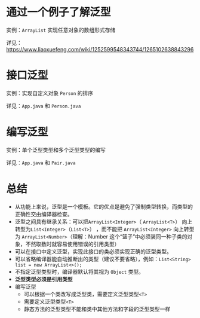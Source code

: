# 通过一个例子了解泛型
实例：`ArrayList` 实现任意对象的数组形式存储

详见：https://www.liaoxuefeng.com/wiki/1252599548343744/1265102638843296

# 接口泛型

实例：实现自定义对象 `Person` 的排序

详见：`App.java` 和 `Person.java`

# 编写泛型

实例：单个泛型类型和多个泛型类型的编写

详见：`App.java` 和 `Pair.java`

# 总结

- 从功能上来说，泛型是一个模板。它的优点是避免了强制类型转换，而类型的正确性交由编译器检查。
- 泛型之间具有继承关系：可以把`ArrayList<Integer>`（ `ArrayList<T>`） 向上转型为`List<Integer>`（`List<T>`） ，而不能把 `ArrayList<Integer>` 向上转型为 `ArrayList<Number>`（理解：Number 这个“篮子”中必须装同一种子类的对象，不然取数时就容易使用错误的引用类型）
- 可以在接口中定义泛型，实现此接口的类必须实现正确的泛型类型。
- 可以省略编译器能自动推断出的类型（建议不要省略），例如：`List<String> list = new ArrayList<>();`
- 不指定泛型类型时，编译器默认将其视为 `Object` 类型。
- **泛型类型必须是引用类型**
- 编写泛型
    - 可以根据一个类改写成泛型类，需要定义泛型类型`<T>`
    - 需要定义泛型类型`<T>`
    - 静态方法的泛型类型不能和类中其他方法和字段的泛型类型一样

